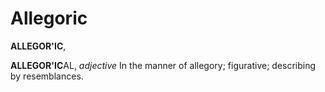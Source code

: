 # Allegoric

**ALLEGOR'IC**,

**ALLEGOR'IC**AL, _adjective_ In the manner of allegory; figurative; describing by resemblances.